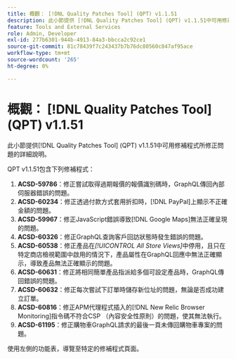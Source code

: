 ```yaml
---
title: 概觀： [!DNL Quality Patches Tool] (QPT) v1.1.51
description: 此小節提供 [!DNL Quality Patches Tool] (QPT) v1.1.51中可用修補程式所修正問題的詳細說明。
feature: Tools and External Services
role: Admin, Developer
exl-id: 277b6301-944b-4913-84a3-bbcca2c92ce1
source-git-commit: 81c78439f7c243437b7b76dc80560c847af95ace
workflow-type: tm+mt
source-wordcount: '265'
ht-degree: 0%

---
```


# 概觀： [!DNL Quality Patches Tool] (QPT) v1.1.51

此小節提供[!DNL Quality Patches Tool] (QPT) v1.1.51中可用修補程式所修正問題的詳細說明。

QPT v1.1.51包含下列修補程式：

1. **ACSD-59786**：修正嘗試取得過期報價的報價識別碼時，GraphQL傳回內部伺服器錯誤的問題。
1. **ACSD-60234**：修正透過付款方式套用折扣時，[!DNL PayPal]上顯示不正確金額的問題。
1. **ACSD-59967**：修正JavaScript錯誤導致[!DNL Google Maps]無法正確呈現的問題。
1. **ACSD-60326**：修正GraphQL查詢客戶回訪狀態時發生錯誤的問題。
1. **ACSD-60538**：修正產品在&#x200B;*[!UICONTROL All Store Views]*&#x200B;中停用，且只在特定商店檢視範圍中啟用的情況下，產品屬性在GraphQL回應中無法正確顯示，導致產品無法正確顯示的問題。
1. **ACSD-60631**：修正將相同簡單產品指派給多個可設定產品時，GraphQL傳回錯誤的問題。
1. **ACSD-60632**：修正每次嘗試下訂單時儲存新位址的問題，無論是否成功建立訂單。
1. **ACSD-60816**：修正APM代理程式插入的[!DNL New Relic Browser Monitoring]指令碼不符合CSP （內容安全性原則）的問題，使其無法執行。
1. **ACSD-61195**：修正購物車GraphQL請求的最後一頁未傳回購物車專案的問題。

使用左側的功能表，導覽至特定的修補程式頁面。
